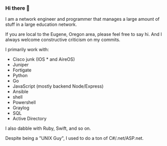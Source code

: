 ### Hi there 👋

I am a network engineer and programmer that manages a large amount of stuff in a large education network.

If you are local to the Eugene, Oregon area, please feel free to say hi. And I always welcome constructive criticism on my commits.

I primarily work with:
- Cisco junk (IOS * and AireOS)
- Juniper
- Fortigate
- Python
- Go
- JavaScript (mostly backend Node/Express)
- Ansible
- shell
- Powershell
- Graylog
- SQL
- Active Directory

I also dabble with Ruby, Swift, and so on.

Despite being a "UNIX Guy", I used to do a ton of C#/.net/ASP.net.


<!--
**codejake/codejake** is a ✨ _special_ ✨ repository because its `README.md` (this file) appears on your GitHub profile.

Here are some ideas to get you started:

- 🔭 I’m currently working on ...
- 🌱 I’m currently learning ...
- 👯 I’m looking to collaborate on ...
- 🤔 I’m looking for help with ...
- 💬 Ask me about ...
- 📫 How to reach me: ...
- 😄 Pronouns: ...
- ⚡ Fun fact: ...
-->
